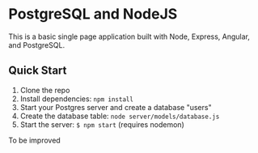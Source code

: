 # PostgreSQL and NodeJS

This is a basic single page application built with Node, Express, Angular, and PostgreSQL.

## Quick Start

1. Clone the repo
1. Install dependencies: `npm install`
1. Start your Postgres server and create a database "users"
1. Create the database table: `node server/models/database.js`
1. Start the server: `$ npm start` (requires nodemon)

To be improved